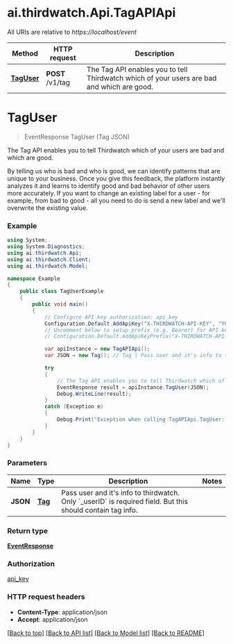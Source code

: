 # ai.thirdwatch.Api.TagAPIApi

All URIs are relative to *https://localhost/event*

Method | HTTP request | Description
------------- | ------------- | -------------
[**TagUser**](TagAPIApi.md#taguser) | **POST** /v1/tag | The Tag API enables you to tell Thirdwatch which of your users are bad and which are good.


<a name="taguser"></a>
# **TagUser**
> EventResponse TagUser (Tag JSON)

The Tag API enables you to tell Thirdwatch which of your users are bad and which are good.

By telling us who is bad and who is good, we can identify patterns that are unique to your business. Once you give this feedback, the platform instantly analyzes it and learns to identify good and bad behavior of other users more accurately. If you want to change an existing label for a user - for example, from bad to good - all you need to do is send a new label and we'll overwrite the existing value. 

### Example
```csharp
using System;
using System.Diagnostics;
using ai.thirdwatch.Api;
using ai.thirdwatch.Client;
using ai.thirdwatch.Model;

namespace Example
{
    public class TagUserExample
    {
        public void main()
        {
            // Configure API key authorization: api_key
            Configuration.Default.AddApiKey("X-THIRDWATCH-API-KEY", "YOUR_API_KEY");
            // Uncomment below to setup prefix (e.g. Bearer) for API key, if needed
            // Configuration.Default.AddApiKeyPrefix("X-THIRDWATCH-API-KEY", "Bearer");

            var apiInstance = new TagAPIApi();
            var JSON = new Tag(); // Tag | Pass user and it's info to thirdwatch. Only `_userID` is required field. But this should contain tag info.

            try
            {
                // The Tag API enables you to tell Thirdwatch which of your users are bad and which are good.
                EventResponse result = apiInstance.TagUser(JSON);
                Debug.WriteLine(result);
            }
            catch (Exception e)
            {
                Debug.Print("Exception when calling TagAPIApi.TagUser: " + e.Message );
            }
        }
    }
}
```

### Parameters

Name | Type | Description  | Notes
------------- | ------------- | ------------- | -------------
 **JSON** | [**Tag**](Tag.md)| Pass user and it&#39;s info to thirdwatch. Only &#x60;_userID&#x60; is required field. But this should contain tag info. | 

### Return type

[**EventResponse**](EventResponse.md)

### Authorization

[api_key](../README.md#api_key)

### HTTP request headers

 - **Content-Type**: application/json
 - **Accept**: application/json

[[Back to top]](#) [[Back to API list]](../README.md#documentation-for-api-endpoints) [[Back to Model list]](../README.md#documentation-for-models) [[Back to README]](../README.md)

